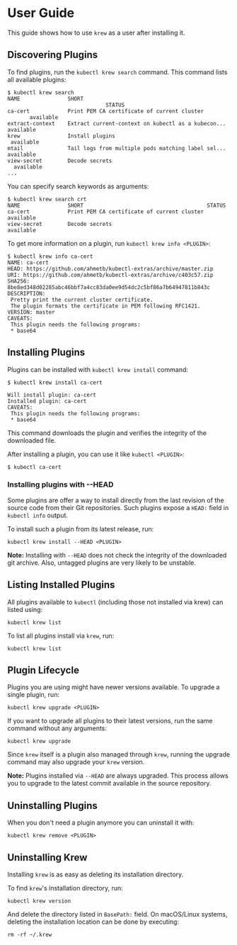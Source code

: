 # User Guide

This guide shows how to use `krew` as a user after installing it.

## Discovering Plugins

To find plugins, run the `kubectl krew search` command. This command lists all
available plugins:

```text
$ kubectl krew search
NAME               SHORT                                              STATUS
ca-cert            Print PEM CA certificate of current cluster        available
extract-context    Extract current-context on kubectl as a kubecon... available
krew               Install plugins                                    available
mtail              Tail logs from multiple pods matching label sel... available
view-secret        Decode secrets                                     available
...
```

You can specify search keywords as arguments:

```text
$ kubectl krew search crt
NAME               SHORT                                       STATUS
ca-cert            Print PEM CA certificate of current cluster available
view-secret        Decode secrets                              available
```

To get more information on a plugin, run `kubectl krew info <PLUGIN>`:

```text
$ kubectl krew info ca-cert
NAME: ca-cert
HEAD: https://github.com/ahmetb/kubectl-extras/archive/master.zip
URI: https://github.com/ahmetb/kubectl-extras/archive/c403c57.zip
SHA256: 8be8ed348d02285abc46bbf7a4cc83da0ee9d54dc2c5bf86a7b64947811b843c
DESCRIPTION:
 Pretty print the current cluster certificate.
 The plugin formats the certificate in PEM following RFC1421.
VERSION: master
CAVEATS:
 This plugin needs the following programs:
 * base64
```

## Installing Plugins

Plugins can be installed with `kubectl krew install` command:

```text
$ kubectl krew install ca-cert

Will install plugin: ca-cert
Installed plugin: ca-cert
CAVEATS:
 This plugin needs the following programs:
 * base64
```

This command downloads the plugin and verifies the integrity of the downloaded
file.

After installing a plugin, you can use it like `kubectl <PLUGIN>`:

```
$ kubectl ca-cert
```

### Installing plugins with --HEAD

Some plugins are offer a way to install directly from the last revision of the
source code from their Git repositories. Such plugins expose a `HEAD:` field in
`kubectl info` output.

To install such a plugin from its latest release, run:

    kubectl krew install --HEAD <PLUGIN>

**Note:** Installing with `--HEAD` does not check the integrity of the
downloaded git archive. Also, untagged plugins are very likely to be unstable.

## Listing Installed Plugins

All plugins available to `kubectl` (including those not installed via krew) can
listed using:

    kubectl krew list

To list all plugins install via `krew`, run:

    kubectl krew list

## Plugin Lifecycle

Plugins you are using might have newer versions available. To upgrade a single
plugin, run:

    kubectl krew upgrade <PLUGIN>

If you want to upgrade all plugins to their latest versions, run the same command
without any arguments:

    kubectl krew upgrade

Since `krew` itself is a plugin also managed through `krew`, running the upgrade
command may also upgrade your `krew` version.

**Note:** Plugins installed via `--HEAD` are always upgraded. This process
allows you to upgrade to the latest commit available in the source repository.


## Uninstalling Plugins

When you don't need a plugin anymore you can uninstall it with:

    kubectl krew remove <PLUGIN>


## Uninstalling Krew

Installing `krew` is as easy as deleting its installation directory.

To find `krew`'s installation directory, run:

    kubectl krew version

And delete the directory listed in `BasePath:` field. On macOS/Linux systems,
deleting the installation location can be done by executing:

    rm -rf ~/.krew
